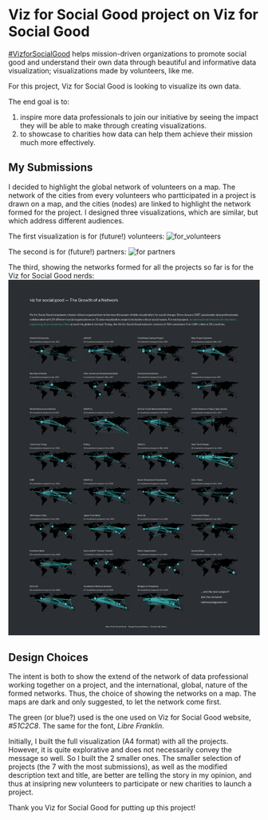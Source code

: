 # Viz for Social Good project on Viz for Social Good

[#VizforSocialGood](https://www.vizforsocialgood.com/) helps mission-driven organizations to promote social good and understand their own data through beautiful and informative data visualization; visualizations made by volunteers, like me.  

For this project, Viz for Social Good is looking to visualize its own data.  

The end goal is to:
1) inspire more data professionals to join our initiative by seeing the impact they will be able to make through creating visualizations.
2) to showcase to charities how data can help them achieve their mission much more effectively.


## My Submissions

I decided to highlight the global network of volunteers on a map. The network of the cities from every volunteers who partticipated in a project is drawn on a map, and the cities (nodes) are linked to highlight the network formed for the project. I designed three visualizations, which are similar, but which address different audiences.    

The first visualization is for (future!) volunteers:
![for_volunteers](viz/vfsg_some_networks_for_volunteers.svg)

The second is for (future!) partners:
![for partners](viz/vfsg_some_networks_for_organizations.svg)

The third, showing the networks formed for all the projects so far is for the Viz for Social Good nerds:
![for vfsg nerds](viz/vfsg_networks.png)


## Design Choices

The intent is both to show the extend of the network of data professional working together on a project, and the international, global, nature of the formed networks. Thus, the choice of showing the networks on a map. The maps are dark and only suggested, to let the network come first.  

The green (or blue?) used is the one used on Viz for Social Good website, _#51C2C8_. The same for the font, _Libre Franklin_.  

Initially, I built the full visualization (A4 format) with all the projects. However, it is quite explorative and does not necessarily convey the message so well. So I built the 2 smaller ones. The smaller selection of projects (the 7 with the most submissions), as well as the modified description text and title, are better are telling the story in my opinion, and thus at insipring new volunteers to participate or new charities to launch a project.  

Thank you Viz for Social Good for putting up this project!
